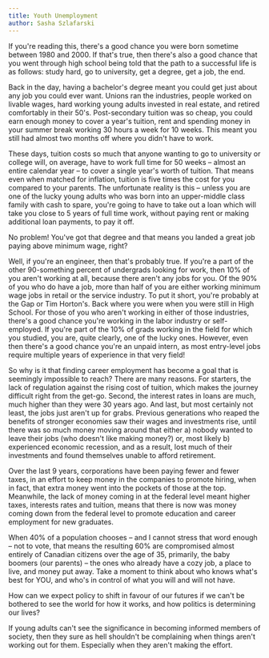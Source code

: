 ```yaml
---
title: Youth Unemployment
author: Sasha Szlafarski
---
```


If you're reading this, there's a good chance you were born sometime between 1980 and 2000. If that's true, then there's also a good chance that you went through high school being told that the path to a successful life is as follows: study hard, go to university, get a degree, get a job, the end.

Back in the day, having a bachelor's degree meant you could get just about any job you could ever want. Unions ran the industries, people worked on livable wages, hard working young adults invested in real estate, and retired comfortably in their 50's. Post-secondary tuition was so cheap, you could earn enough money to cover a year's tuition, rent and spending money in your summer break working 30 hours a week for 10 weeks. This meant you still had almost two months off where you didn't have to work.

These days, tuition costs so much that anyone wanting to go to university or college will, on average, have to work full time for 50 weeks – almost an entire calendar year – to cover a single year's worth of tuition. That means even when matched for inflation, tuition is five times the cost for you compared to your parents. The unfortunate reality is this – unless you are one of the lucky young adults who was born into an upper-middle class family with cash to spare, you're going to have to take out a loan which will take you close to 5 years of full time work, without paying rent or making additional loan payments, to pay it off.

No problem! You've got that degree and that means you landed a great job paying above minimum wage, right?

Well, if you're an engineer, then that's probably true. If you're a part of the other 90-something percent of undergrads looking for work, then 10% of you aren't working at all, because there aren't any jobs for you. Of the 90% of you who do have a job, more than half of you are either working minimum wage jobs in retail or the service industry. To put it short, you're probably at the Gap or Tim Horton's. Back where you were when you were still in High School. For those of you who aren't working in either of those industries, there's a good chance you're working in the labor industry or self-employed. If you're part of the 10% of grads working in the field for which you studied, you are, quite clearly, one of the lucky ones. However, even then there's a good chance you're an unpaid intern, as most entry-level jobs require multiple years of experience in that very field!

So why is it that finding career employment has become a goal that is seemingly impossible to reach? There are many reasons. For starters, the lack of regulation against the rising cost of tuition, which makes the journey difficult right from the get-go. Second, the interest rates in loans are much, much higher than they were 30 years ago.  And last, but most certainly not least, the jobs just aren't up for grabs. Previous generations who reaped the benefits of stronger economies saw their wages and investments rise, until there was so much money moving around that either a) nobody wanted to leave their jobs (who doesn't like making money?) or, most likely b) experienced economic recession, and as a result, lost much of their investments and found themselves unable to afford retirement.

Over the last 9 years, corporations have been paying fewer and fewer taxes, in an effort to keep money in the companies to promote hiring, when in fact, that extra money went into the pockets of those at the top. Meanwhile, the lack of money coming in at the federal level meant higher taxes, interests rates and tuition, means that there is now was money coming down from the federal level to promote education and career employment for new graduates.

When 40% of a population chooses – and I cannot stress that word enough – not to vote, that means the resulting 60% are compromised almost entirely of Canadian citizens over the age of 35, primarily, the baby boomers (our parents) – the ones who already have a cozy job, a place to live, and money put away. Take a moment to think about who knows what's best for YOU, and who's in control of what you will and will not have.

How can we expect policy to shift in favour of our futures if we can't be bothered to see the world for how it works, and how politics is determining our lives?

If young adults can't see the significance in becoming informed members of society, then they sure as hell shouldn't be complaining when things aren't working out for them. Especially when they aren't making the effort.
